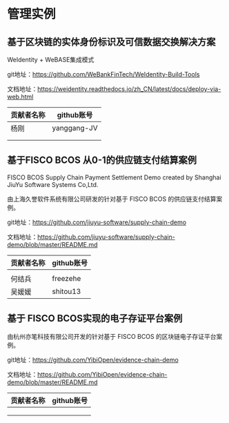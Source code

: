 # 管理实例

## 基于区块链的实体身份标识及可信数据交换解决方案

WeIdentity + WeBASE集成模式

git地址：https://github.com/WeBankFinTech/WeIdentity-Build-Tools

文档地址：https://weidentity.readthedocs.io/zh_CN/latest/docs/deploy-via-web.html

| 贡献者名称 | github账号 |
| ---------- | ---------- |
|      杨刚      |     yanggang-JV       |
|            |            |
|            |            |




## 基于FISCO BCOS 从0-1的供应链支付结算案例

FISCO BCOS Supply Chain Payment Settlement Demo created by Shanghai JiuYu Software Systems Co,Ltd.

由上海久誉软件系统有限公司研发的针对基于 FISCO BCOS 的供应链支付结算案例。

git地址：https://github.com/jiuyu-software/supply-chain-demo

文档地址：https://github.com/jiuyu-software/supply-chain-demo/blob/master/README.md

| 贡献者名称 | github账号 |
| ---------- | ---------- |
|        |            |
|  何结兵    | freezehe   |
|   吴媛媛   | shitou13  |



## 基于 FISCO BCOS实现的电子存证平台案例

由杭州亦笔科技有限公司开发的针对基于 FISCO BCOS 的区块链电子存证平台案例。

git地址：https://github.com/YibiOpen/evidence-chain-demo

文档地址：https://github.com/YibiOpen/evidence-chain-demo/blob/master/README.md

| 贡献者名称 | github账号 |
| ---------- | ---------- |
|            |            |
|            |            |
|            |            |
